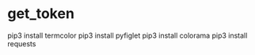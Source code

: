 # get_token
pip3 install termcolor
pip3 install pyfiglet
pip3 install colorama
pip3 install requests
